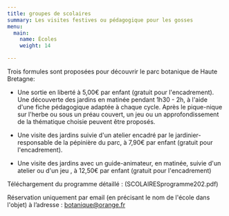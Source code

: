 ```yaml
---
title: groupes de scolaires
summary: Les visites festives ou pédagogique pour les gosses
menu:
  main:
    name: Écoles
    weight: 14

---
```

Trois formules sont proposées pour découvrir le parc botanique de Haute Bretagne:

- Une sortie en liberté à 5,00€ par enfant (gratuit pour l'encadrement). Une découverte des jardins en matinée pendant 1h30 - 2h, à l'aide d'une fiche pédagogique adaptée à chaque cycle. Après le pique-nique sur l'herbe ou sous un préau couvert, un jeu ou un approfondissement de la thématique choisie peuvent être proposés.

- Une visite des jardins suivie d'un atelier encadré par le jardinier-responsable de la pépinière du parc, à 7,90€ par enfant (gratuit pour l'encadrement).

- Une visite des jardins avec un guide-animateur, en matinée, suivie d'un atelier ou d'un jeu , à 12,50€ par enfant (gratuit pour l'encadrement)

Téléchargement du programme détaillé : (SCOLAIRESprogramme202.pdf)

Réservation uniquement par email (en précisant le nom de l'école dans l'objet) à l’adresse : botanique@orange.fr